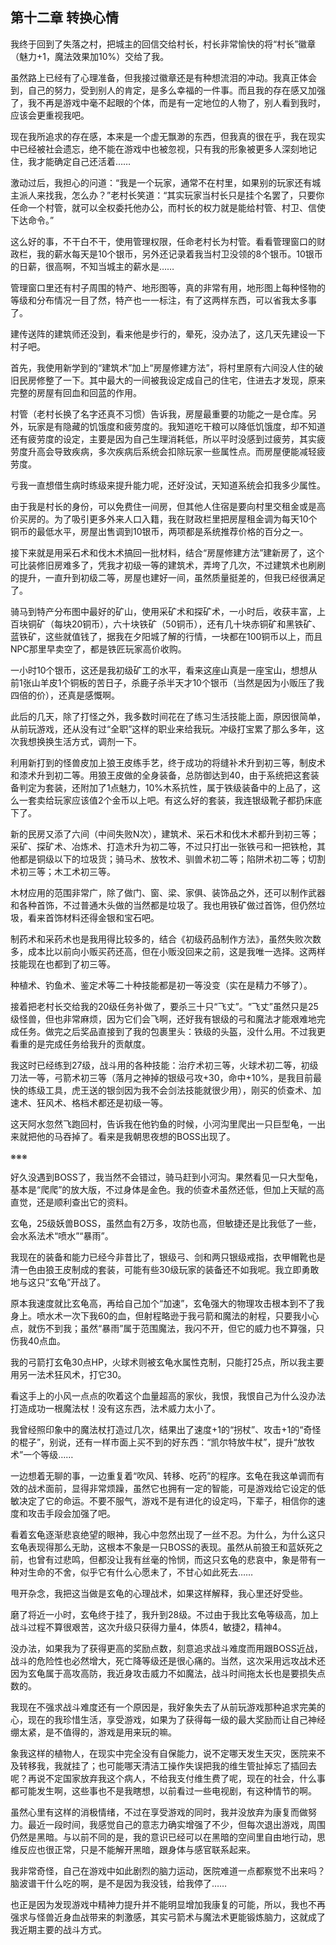 ## 第十二章 转换心情

我终于回到了失落之村，把城主的回信交给村长，村长非常愉快的将“村长”徽章（魅力+1，魔法效果加10%）交给了我。

虽然路上已经有了心理准备，但我接过徽章还是有种想流泪的冲动。我真正体会到，自己的努力，受到别人的肯定，是多么幸福的一件事。而且我的存在感又加强了，我不再是游戏中毫不起眼的个体，而是有一定地位的人物了，别人看到我时，应该会更重视我吧。

现在我所追求的存在感，本来是一个虚无飘渺的东西，但我真的很在乎，我在现实中已经被社会遗忘，绝不能在游戏中也被忽视，只有我的形象被更多人深刻地记住，我才能确定自己还活着……

激动过后，我担心的问道：“我是一个玩家，通常不在村里，如果别的玩家还有城主派人来找我，怎么办？”老村长笑道：“其实玩家当村长只是挂个名罢了，只要你任命一个村管，就可以全权委托他办公，而村长的权力就是能给村管、村卫、信使下达命令。”

这么好的事，不干白不干，使用管理权限，任命老村长为村管。看看管理窗口的财政栏，我的薪水每天是10个银币，另外还记录着我当村卫没领的8个银币。10银币的日薪，很高啊，不知当城主的薪水是……

管理窗口里还有村子周围的特产、地形图等，真的非常有用，地形图上每种怪物的等级和分布情况一目了然，特产也一一标注，有了这两样东西，可以省我太多事了。

建传送阵的建筑师还没到，看来他是步行的，晕死，没办法了，这几天先建设一下村子吧。

首先，我使用新学到的“建筑术”加上“房屋修建方法”，将村里原有六间没人住的破旧民房修整了一下。其中最大的一间被我设定成自己的住宅，住进去才发现，原来完整的房屋有回血和回蓝的作用。

村管（老村长换了名字还真不习惯）告诉我，房屋最重要的功能之一是仓库。另外，玩家是有隐藏的饥饿度和疲劳度的。我知道吃干粮可以降低饥饿度，却不知道还有疲劳度的设定，主要是因为自己生理消耗低，所以平时没感到过疲劳，其实疲劳度升高会导致疾病，多次疾病后系统会扣除玩家一些属性点。而房屋便能减轻疲劳度。

亏我一直想借生病时练级来提升能力呢，还好没试，天知道系统会扣我多少属性。

由于我是村长的身份，可以免费住一间房，但其他人住宿是要向村里交租金或是高价买房的。为了吸引更多外来人口入籍，我在财政栏里把房屋租金调为每天10个铜币的最低水平，房屋出售调到10银币，两项都是系统推荐价格的百分之一。

接下来就是用采石术和伐木术搞回一批材料，结合“房屋修建方法”建新房了，这个可比装修旧房难多了，凭我才初级一等的建筑术，弄垮了几次，不过建筑术也刷刷的提升，一直升到初级二等，房屋也建好一间，虽然质量挺差的，但我已经很满足了。

骑马到特产分布图中最好的矿山，使用采矿术和探矿术，一小时后，收获丰富，上百块铜矿（每块20铜币），六十块铁矿（50铜币），还有几十块赤铜矿和黑铁矿、蓝铁矿，这些就值钱了，据我在夕阳城了解的行情，一块都在100铜币以上，而且NPC那里早卖空了，都是铁匠玩家高价收购。

一小时10个银币，这还是我初级矿工的水平，看来这座山真是一座宝山，想想从前1张山羊皮1个铜板的苦日子，杀鹿子杀半天才10个银币（当然是因为小贩压了我四倍的价），还真是感慨啊。

此后的几天，除了打怪之外，我多数时间花在了练习生活技能上面，原因很简单，从前玩游戏，还从没有过“全职”这样的职业来给我玩。冲级打宝累了那么多年，这次我想换换生活方式，调剂一下。

利用新打到的怪兽皮加上狼王皮练手艺，终于成功的将缝补术升到初三等，制皮术和漆术升到初二等。用狼王皮做的全身装备，总防御达到40，由于系统把这套装备判定为套装，还附加了1点魅力，10%木系抗性，属于铁级装备中的上品了，这么一套卖给玩家应该值2个金币以上吧。有这么好的套装，我连银级靴子都扔床底下了。

新的民房又添了六间（中间失败N次），建筑术、采石术和伐木术都升到初三等；采矿、探矿术、冶炼术、打造术升为初二等，不过只打出一张铁弓和一把铁枪，其他都是铜级以下的垃圾货；骑马术、放牧术、驯兽术初二等；陷阱术初二等；切割术初三等；木工术初三等。

木材应用的范围非常广，除了做门、窗、梁、家俱、装饰品之外，还可以制作武器和各种首饰，不过普通木头做的当然都是垃圾了。我也用铁矿做过首饰，但仍然垃圾，看来首饰材料还得金银和宝石吧。

制药术和采药术也是我用得比较多的，结合《初级药品制作方法》，虽然失败次数多，成本比以前向小贩买药还高，但在小贩没回来之前，这是我唯一选择。这两样技能现在也都到了初三等。

种植术、钓鱼术、鉴定术等二十种技能都是初一等没变（实在是精力不够了）。

接着把老村长交给我的20级任务补做了，要杀三十只“飞丈”。“飞丈”虽然只是25级怪兽，但也非常麻烦，因为它们会飞啊，还好我有银级的弓和魔法才能艰难地完成任务。做完之后奖品直接到了我的包裹里头：铁级的头盔，没什么用。不过我更看重的是完成任务给我升的贡献度。

我这时已经练到27级，战斗用的各种技能：治疗术初三等，火球术初二等，初级刀法一等，弓箭术初三等（落月之神掉的银级弓攻+30，命中+10%，是我目前最快的练级工具，虎王送的银剑因为我不会剑法技能就很少用），刚买的侦查术、加速术、狂风术、格档术都还是初级一等。

这天阿水忽然飞跑回村，告诉我在他钓鱼的时候，小河沟里爬出一只巨型龟，一出来就把他的马吞掉了。看来是我朝思夜想的BOSS出现了。

※※※

好久没遇到BOSS了，我当然不会错过，骑马赶到小河沟。果然看见一只大型龟，基本是“爬爬”的放大版，不过身体是金色。我的侦查术虽然还低，但加上天赋的高直觉，还是顺利查出它的资料。

玄龟，25级妖兽BOSS，虽然血有2万多，攻防也高，但敏捷还是比我低了一些，会水系法术“喷水”“暴雨”。

我现在的装备和能力已经今非昔比了，银级弓、剑和两只银级戒指，衣甲帽靴也是清一色由狼王皮制成的套装，可能有些30级玩家的装备还不如我呢。我立即勇敢地与这只“玄龟”开战了。

原本我速度就比玄龟高，再给自己加个“加速”，玄龟强大的物理攻击根本到不了我身上。喷水术一次下我60的血，但射程略逊于我弓箭和魔法的射程，只要我小心点，就伤不到我；虽然“暴雨”属于范围魔法，我闪不开，但它的威力也不算强，只伤我40点血。

我的弓箭打玄龟30点HP，火球术则被玄龟水属性克制，只能打25点，所以我主要用另一法术狂风术，打它30。

看这手上的小风一点点的吹着这个血量超高的家伙，我恨，我恨自己为什么没办法打造成功一根魔法杖！没有这东西，法术威力太小了。

我曾经照印象中的魔法杖打造过几次，结果出了速度+1的“拐杖”、攻击+1的“奇怪的棍子”，别说，还有一样市面上买不到的好东西：“凯尔特放牛杖”，提升“放牧术”一个等级……

一边想着无聊的事，一边重复着“吹风、转移、吃药”的程序。玄龟在我这单调而有效的战术面前，显得非常烦躁，虽然它也拥有一定的智能，可是游戏给它设定的低敏决定了它的命运。不要不服气，游戏不是有进化的设定吗，下辈子，相信你的速度和攻击手段会加强了吧。

看着玄龟逐渐悲哀绝望的眼神，我心中忽然出现了一丝不忍。为什么，为什么这只玄龟表现得那么无助，这根本不象是一只BOSS的表现。虽然从前狼王和蓝妖死之前，也曾有过悲鸣，但都没让我有丝毫的怜悯，而这只玄龟的悲哀中，象是带有一种对生命的不舍，似乎它有什么心愿未了，不甘心如此死去……

甩开杂念，我把这当做是玄龟的心理战术，如果这样解释，我心里还好受些。

磨了将近一小时，玄龟终于挂了，我升到28级。不过由于我比玄龟等级高，加上战斗过程不算很艰苦，这次升级只获得力量4，体质4，敏捷2，精神4。

没办法，如果我为了获得更高的奖励点数，刻意追求战斗难度而用跟BOSS近战，战斗的危险性也必然增大，死亡降等级还是很心痛的。当然，这次采用远攻战术还因为玄龟属于高攻高防，我近身攻击威力不如魔法，战斗时间拖太长也是要损失点数的。

我现在不强求战斗难度还有一个原因是，我好象失去了从前玩游戏那种追求完美的心，现在的我珍惜生活，享受游戏，如果为了获得每一级的最大奖励而让自己神经绷太紧，是不值得的，游戏是用来玩的嘛。

象我这样的植物人，在现实中完全没有自保能力，说不定哪天发生天灾，医院来不及转移我，我就挂了；也可能哪天清洁工操作失误把我的维生管扯掉忘了插回去呢？再说不定国家放弃我这个病人，不给我支付维生费了呢，现在的社会，什么事都可能发生啊，这些事也不是我瞎想，以前看过一些电视剧，有这种情节的啊。

虽然心里有这样的消极情绪，不过在享受游戏的同时，我并没放弃为康复而做努力。最近一段时间，我感觉自己的意志力确实增强了不少，但每次退出游戏，周围仍然是黑暗。与以前不同的是，我的意识已经可以在黑暗的空间里自由地行动，思维反应也很正常，只是不能解开黑暗，跟身体与感官联系起来。

我非常奇怪，自己在游戏中如此剧烈的脑力运动，医院难道一点都察觉不出来吗？脑波谱干什么吃的啊，是不是因为我没钱，给我停了……

也正是因为发现游戏中精神力提升并不能明显增加我康复的可能，所以，我也不再强求与怪兽近身血战带来的刺激感，其实弓箭术与魔法术更能锻炼脑力，这就成了我近期主要的战斗方式。

